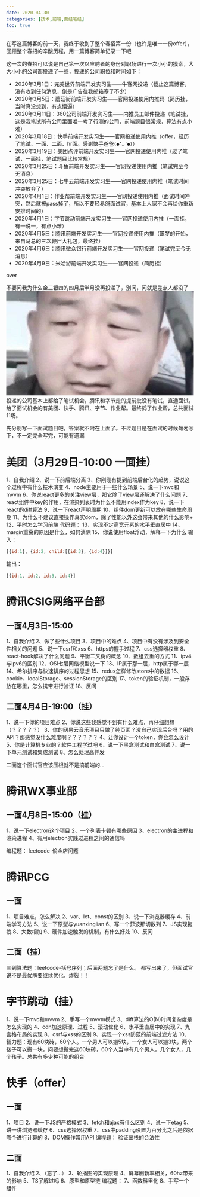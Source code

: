 ```yaml
---
date: 2020-04-30
categories: [技术,前端,面经笔经]
toc: true
---
```


在写这篇博客的前一天，我终于收到了整个春招第一份（也许是唯一一份offer），回顾整个春招的辛酸历程，用一篇博客简单记录一下吧

这一次的春招可以说是自己第一次以应聘者的身份对职场进行一次小小的摸索，大大小小的公司都投递了一些，投递的公司职位和时间如下：

<!--more-->
- 2020年3月1日：完美世界前端开发实习生——牛客网投递（截止这篇博客，没有收到任何消息，倒是广告往我邮箱塞了不少）
- 2020年3月5日：蘑菇街前端开发实习生——官网投递使用内推码（简历挂，当时真没想到，有点懵逼）
- 2020年3月11日：360公司前端开发实习生——内推员工邮件投递（笔试挂，这是我笔试所有公司里面唯一考了行测的公司，前端题目很常规，算法有点小难）
- 2020年3月18日：快手前端开发实习生——官网投递使用内推（offer，经历了笔试、一面、二面、hr面。感谢快手爸爸```(●’◡’●)```）
- 2020年3月19日：美团点评前端开发实习生——官网投递使用内推（过了笔试，一面挂，笔试题目比较常规）
- 2020年3月25日：斗鱼前端开发实习生——官网投递使用内推（笔试完至今无消息）
- 2020年3月25日：七牛云前端开发实习生——官网投递使用内推（笔试时间冲突放弃了）
- 2020年4月1日：作业帮前端开发实习生——官网投递使用内推（面试时间冲突，然后就被pass掉了，所以不要轻易鸽面试官，基本上人家不会再给你重新安排时间的）
- 2020年4月1日：字节跳动前端开发实习生——官网投递使用内推（一面挂，有一说一，有点小难）
- 2020年4月5日：腾讯前端开发实习生——官网投递使用内推（噩梦的开始，来自马总的三次鞭尸大礼包，最终挂）
- 2020年4月6日：腾讯微众银行前端开发实习生——官网投递（笔试完至今无消息）
- 2020年4月9日：米哈游前端开发实习生——官网投递（简历挂）

over

不要问我为什么金三银四的四月后半月没再投递了，别问，问就是差点人都没了
![](/images/assets/20200430174924544.png)
投递的公司基本上都给了笔试机会，腾讯和字节走的提前批没有笔试，直通面试，给了面试机会的有美团、快手、腾讯、字节、作业帮。最终鸽了作业帮，总共面试11场。

先分别写一下面试题目吧，答案就不附在上面了。不过题目是在面试的时候匆匆写下，不一定完全写完，可能有遗漏

# 美团（3月29日-10:00 一面挂）
1、自我介绍
2、说一下前后端分离
3、你刚刚有提到前端后台化的趋势，说说这个过程中有什么技术演变
4、node主要用于一些什么场景
5、说一下mvc和mvvm
6、你说react更多的关注view层，那它除了view层还解决了什么问题
7、react组件中key的作用，在渲染列表时为什么不能用index作为key
8、说一下react的diff算法
9、说一下react声明周期
10、组件dom更新可以放在哪些生命周期
11、为什么不建议直接操作真实dom，除了性能以外这会带来其他的什么影响+
12、平时怎么学习前端
代码题：
13、实现不定高宽元素的水平垂直居中
14、margin重叠的原因是什么，如何消除
15、你说使用float浮动，解释一下为什么
输入：
```js
[{id:1}, {id:2, child:[{id:3}, {id:4}]}]
```
输出：
```js
[{id:1, id:2, id:3, id:4}]
```

# 腾讯CSIG网络平台部
## 一面4月3日-15:00
1、自我介绍
2、做了些什么项目
3、项目中的难点
4、项目中有没有涉及到安全性相关的问题
5、说一下csrf和xss
6、https的握手过程
7、css选择器权重
8、react-hook解决了什么问题
9、平衡二叉树的概念
10、数组去重的方式
11、ipv4与ipv6的区别
12、OSI七层网络模型说一下
13、IP属于那一层，http属于哪一层
14、希尔排序与快速排序的过程思想
15、redux怎样修改store中的数据
16、cookie、localStorage、sessionStorage的区别
17、token的验证机制，一般存放在哪里，怎么携带进行验证
18、反问

## 二面4月4日-19:00（挂）
1、说一下你的项目难点
2、你说这些我感觉不到有什么难点，再仔细想想（？？？？？）
3、你的网易云音乐项目只做了纯页面？没自己实现后台吗？用的API？那感觉没什么难度啊？？？？？？
4、让你设计一个token，你会怎么设计
5、你是计算机专业的？软件工程学过吧
6、说一下黑盒测试和白盒测试
7、说一下单元测试和集成测试
8、怎么处理高并发

二面这个面试官应该压根就不是搞前端的...

# 腾讯WX事业部
## 一面4月8日-15:00（挂）
1、说一下electron这个项目
2、一个列表卡顿有哪些原因
3、electron的主进程和渲染进程
4、有用electron实践过进程之间的通信吗

编程题：
leetcode-偷金店问题

# 腾讯PCG
## 一面
1、项目难点，怎么解决
2、var、let、const的区别
3、说一下浏览器缓存
4、前端学习方法
5、说一下原型与yuanxinglian
6、写一个菲波那切数列
7、JS实现拖拽
8、大数相加
9、硬件加速触发的机制，有什么好处
10、反问

## 二面（挂）
三到算法题：leetcode-括号序列；后面两题忘了是什么。
都写出来了，但面试官说不是最优解要继续优化，炸裂！！

# 字节跳动（挂）
1、说一下mvc和mvvm
2、手写一个mvvm模式
3、diff算法的O(N)时间复杂度是怎么实现的
4、cdn加速原理、过程
5、滚动优化
6、水平垂直居中的实现
7、九宫格布局的实现
8、csrf与xss的区别
9、实现一个xss防范的前端过滤方法
10、智力题：现有60块砖，60个人。一个男人可以搬5块，一个女人可以搬3块，两个孩子可以搬一块，问要想搬完这60块砖，60个人当中有几个男人，几个女人，几个孩子。总共有多少种可能的组合

# 快手（offer）
## 一面
1、项目
2、说一下JS的严格模式
3、fetch和ajax有什么区别
4、说一下etag
5、讲一讲浏览器缓存
6、css选择器权重
7、css中padding设置为百分比之后是依据哪个进行计算的
8、DOM操作常用API
编程题：
验证出栈的合法性

## 二面
1、自我介绍
2、（忘了...）
3、轮播图的实现原理
4、屏幕刷新率相关，60hz带来的影响
5、TS了解过吗
6、原型和原型链
编程题：
7、函数科里化
8、手写一个组件


